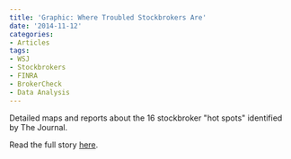 ```yaml
---
title: 'Graphic: Where Troubled Stockbrokers Are'
date: '2014-11-12'
categories:
- Articles
tags:
- WSJ
- Stockbrokers
- FINRA
- BrokerCheck
- Data Analysis
---
```

Detailed maps and reports about the 16 stockbroker "hot spots" identified by The Journal.

Read the full story [here](http://graphics.wsj.com/troubled-stockbrokers-hotspots/).